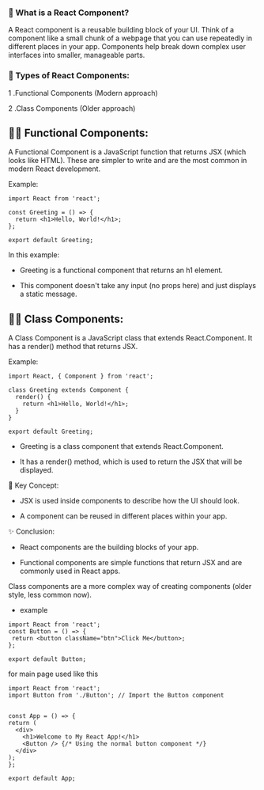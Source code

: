 ### 📘 What is a React Component?
A React component is a reusable building block of your UI. Think of a component like a small chunk of a webpage that you can use repeatedly in different places in your app. Components help break down complex user interfaces into smaller, manageable parts.

### 🔧 Types of React Components:
1 .Functional Components (Modern approach)

2 .Class Components (Older approach)

## 🧑‍💻 Functional Components:
A Functional Component is a JavaScript function that returns JSX (which looks like HTML). These are simpler to write and are the most common in modern React development.

Example:
```
import React from 'react';

const Greeting = () => {
  return <h1>Hello, World!</h1>;
};

export default Greeting;
```
In this example:

- Greeting is a functional component that returns an h1 element.

- This component doesn't take any input (no props here) and just displays a static message.

## 🧑‍💻 Class Components:
A Class Component is a JavaScript class that extends React.Component. It has a render() method that returns JSX.

Example:
```
import React, { Component } from 'react';

class Greeting extends Component {
  render() {
    return <h1>Hello, World!</h1>;
  }
}

export default Greeting;
```

- Greeting is a class component that extends React.Component.

- It has a render() method, which is used to return the JSX that will be displayed.

🔄 Key Concept:
- JSX is used inside components to describe how the UI should look.

- A component can be reused in different places within your app.

✨ Conclusion:
- React components are the building blocks of your app.

- Functional components are simple functions that return JSX and are commonly used in React apps.

Class components are a more complex way of creating components (older style, less common now).
- example 
 ```
import React from 'react';
const Button = () => {
  return <button className="btn">Click Me</button>;
};

export default Button;
 ```
 for main page  used like this 

  ```
 import React from 'react';
import Button from './Button'; // Import the Button component


const App = () => {
  return (
    <div>
      <h1>Welcome to My React App!</h1>
      <Button /> {/* Using the normal button component */}
    </div>
  );
};

export default App;
 ```
